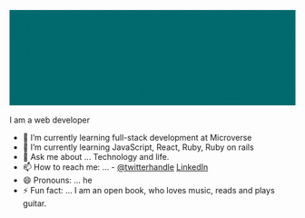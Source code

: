 ![banner gif](./images/Hi%20there.gif)


 I am a web developer

- 🔭 I’m currently learning full-stack development at Microverse
- 🌱 I’m currently learning JavaScript, React, Ruby, Ruby on rails 
- 💬 Ask me about ... Technology and life.
- 📫 How to reach me: ... - [@twitterhandle](https://twitter.com/TusharS90674484)
                            [LinkedIn](https://www.linkedin.com/in/tushar-singh-6b063a14b/) 
- 😄 Pronouns: ... he
- ⚡ Fun fact: ... I am an open book, who loves music, reads and plays guitar.
